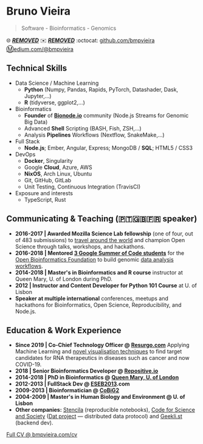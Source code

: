 # Bruno Vieira
> Software - Bioinformatics - Genomics

:globe_with_meridians: [***REMOVED***](https://***REMOVED***) :envelope: [***REMOVED***](mailto:***REMOVED***) :octocat: [github.com/bmpvieira](https://github.com/bmpvieira) [:m:edium.com/@bmpvieira](https://medium.com/@bmpvieira)

## Technical Skills
* Data Science / Machine Learning
  * **Python** (Numpy, Pandas, Rapids, PyTorch, Datashader, Dask, Jupyter,...)
  * **R** (tidyverse, ggplot2,...)
* Bioinformatics
  * **Founder** of **[Bionode.io](https://bionode.io)** community (Node.js Streams for Genomic Big Data)
  * Advanced **Shell** Scripting (BASH, Fish, ZSH,...)
  * Analysis **Pipelines** Workflows (Nextflow, SnakeMake,...)
* Full Stack
  * **Node.js**; Ember, Angular, Express; MongoDB / **SQL**; HTML5 / CSS3
* DevOps
  * **Docker**, Singularity
  * Google **Cloud**, Azure, AWS
  * **NixOS**, Arch Linux, Ubuntu
  * Git, GitHub, GitLab
  * Unit Testing, Continuous Integration (TravisCI)
* Exposure and interests
  * TypeScript, Rust

## Communicating & Teaching (🇵🇹🇬🇧🇫🇷 speaker)
* **2016-2017 | Awarded Mozilla Science Lab fellowship** (one of four, out of 483 submissions) to [travel around the world](https://github.com/bmpvieira/fellows-class-2016/blob/master/bruno/resume.md) and champion Open Science through talks, workshops, and hackathons.
* **2016-2018 | Mentored [3 Google Summer of Code students](https://summerofcode.withgoogle.com)** for the [Open Bioinformatics Foundation](https://www.open-bio.org) to build genomic [data analysis workflows](https://summerofcode.withgoogle.com/archive/2016/projects/5735739308376064/).
* **2014-2018 | Master's in Bioinformatics and R course** instructor at Queen Mary, U. of London during PhD.
* **2012 | Instructor and Content Developer for Python 101 Course** at U. of Lisbon
* **Speaker at multiple international** conferences, meetups and hackathons for Bioinformatics, Open Science, Reproducibility, and Node.js.

## Education & Work Experience
* **Since 2019 | Co-Chief Technology Officer @ [Resurgo.com](https://resurgo.com)**
Applying Machine Learning and [novel visualisation techniques](https://youtu.be/t5UiF2do8rs) to find target candidates for RNA therapeutics in diseases such as cancer and now COVID-19.
* **2018 | Senior Bioinformatics Developer @ [Repositive.io](https://repositive.io)**
* **2014-2018 | PhD in Bioinformatics @ [Queen Mary, U. of London](https://wurmlab.github.io/tools/)**
* **2012-2013 | FullStack Dev @ [ESEB2013](http://eseb2013.com/).com**
* **2009-2013 | Bioinformatician @ [CoBiG2](https://ce3c.ciencias.ulisboa.pt/team/CoBiG2)**
* **2004-2009 | Master's in Human Biology and Environment @ U. of Lisbon**
* **Other companies:** [Stencila](https://stenci.la) (reproducible notebooks), [Code for Science and Society](https://codeforscience.org) ([Dat project](https://dat.foundation) — distributed data protocol) and [Geekli.st](https://twitter.com/gklst) (backend dev).

[Full CV @ bmpvieira.com/cv](http://bmpvieira.com/cv)
